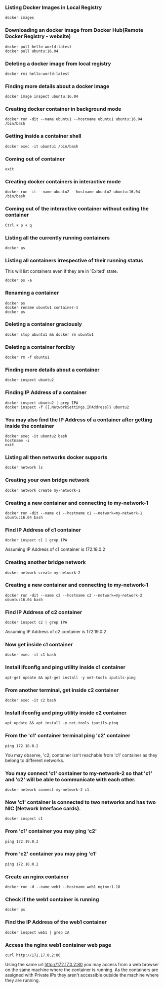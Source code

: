 ### Listing Docker Images in Local Registry
```
docker images
```

### Downloading an docker image from Docker Hub(Remote Docker Registry - website)
```
docker pull hello-world:latest
docker pull ubuntu:16.04
```

### Deleting a docker image from local registry
```
docker rmi hello-world:latest
```

### Finding more details about a docker image
```
docker image inspect ubuntu:16.04
```

### Creating docker container in background mode
```
docker run -dit --name ubuntu1 --hostname ubuntu1 ubuntu:16.04 /bin/bash
```

### Getting inside a container shell
```
docker exec -it ubuntu1 /bin/bash
```

### Coming out of container
```
exit
```

### Creating docker containers in interactive mode
```
docker run -it --name ubuntu2 --hostname ubuntu2 ubuntu:16.04 /bin/bash
```

### Coming out of the interactive container without exiting the container
```
Ctrl + p + q
```

### Listing all the currently running containers
```
docker ps
```

### Listing all containers irrespective of their running status
This will list containers even if they are in 'Exited' state.
```
docker ps -a
```

### Renaming a container
```
docker ps
docker rename ubuntu1 container-1
docker ps
```

### Deleting a container graciously
```
docker stop ubuntu1 && docker rm ubuntu1
```

### Deleting a container forcibly
```
docker rm -f ubuntu1
```

### Finding more details about a container
```
docker inspect ubuntu2 
```

### Finding IP Address of a container
```
docker inspect ubuntu2 | grep IPA
docker inspect -f {{.NetworkSettings.IPAddress}} ubuntu2
```

### You may also find the IP Address of a container after getting inside the container
```
docker exec -it ubuntu2 bash
hostname -i
exit
```

### Listing all then networks docker supports
```
docker network ls
```

### Creating your own bridge network
```
docker network create my-network-1
```

### Creating a new container and connecting to my-network-1
```
docker run -dit --name c1 --hostname c1 --network=my-network-1 ubuntu:16.04 bash
```

### Find IP Address of c1 container
```
docker inspect c1 | grep IPA
```
Assuming IP Address of c1 container is 172.18.0.2

### Creating another bridge network
```
docker network create my-network-2
```

### Creating a new container and connecting to my-network-1
```
docker run -dit --name c2 --hostname c2 --network=my-network-2 ubuntu:16.04 bash
```


### Find IP Address of c2 container
```
docker inspect c2 | grep IPA
```
Assuming IP Address of c2 container is 172.19.0.2

### Now get inside c1 container
```
docker exec -it c1 bash
```

### Install ifconfig and ping utility inside c1 container
```
apt-get update && apt-get install -y net-tools iputils-ping
```

### From another terminal, get inside c2 container
```
docker exec -it c2 bash
```

### Install ifconfig and ping utility inside c2 container
```
apt update && apt install -y net-tools iputils-ping
```
### From the 'c1' container terminal ping 'c2' container
```
ping 172.18.0.2
```
You may observe, 'c2; container isn't reachable from 'c1' container as they belong to different networks.

### You may connect 'c1' container to my-network-2 so that 'c1' and 'c2' will be able to communicate with each other.
```
docker network connect my-network-2 c1
```

### Now 'c1' container is connected to two networks and has two NIC (Network Interface cards).
```
docker inspect c1
```

### From 'c1' container you may ping 'c2'
```
ping 172.19.0.2
```

### From 'c2' container you may ping 'c1'
```
ping 172.18.0.2
```

### Create an nginx container
```
docker run -d --name web1 --hostname web1 nginx:1.18
```

### Check if the web1 container is running
```
docker ps
```

### Find the IP Address of the web1 container
```
docker inspect web1 | grep IA
```

### Access the nginx web1 container web page
```
curl http://172.17.0.2:80
```
Using the same url http://172.17.0.2:80 you may access from a web browser on the same machine where the container is running.
As the containers are assigned with Private IPs they aren't accessible outside the machine where they are running.
